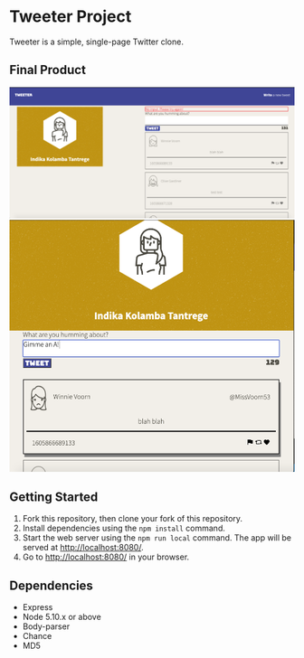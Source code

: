 # Tweeter Project

Tweeter is a simple, single-page Twitter clone.

## Final Product

!["Screenshot of desktop view of tweeter app!"](https://github.com/iamindika/tweeter/blob/master/docs/tweeter-desktop.png)
!["Screenshot of tablet view of tweeter app!"](https://github.com/iamindika/tweeter/blob/master/docs/tweeter-tablet.png)

## Getting Started

1. Fork this repository, then clone your fork of this repository.
2. Install dependencies using the `npm install` command.
3. Start the web server using the `npm run local` command. The app will be served at <http://localhost:8080/>.
4. Go to <http://localhost:8080/> in your browser.

## Dependencies

- Express
- Node 5.10.x or above
- Body-parser
- Chance
- MD5
